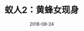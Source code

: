 ---
title: '蚁人2：黄蜂女现身'
date: '2018-08-24'
price: '40.00'
theaters: ['舟山时代金球影城']
seat: ['6-11']
remark: ['3D原版']
---
